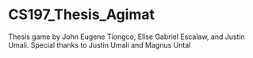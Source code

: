 # CS197_Thesis_Agimat
Thesis game by John Eugene Tiongco, Elise Gabriel Escalaw, and Justin Umali. Special thanks to Justin Umali and Magnus Untal
